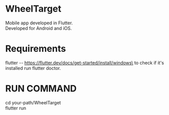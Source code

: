 # WheelTarget

Mobile app developed in Flutter.\
Developed for Android and iOS.


# Requirements 

flutter  -- https://flutter.dev/docs/get-started/install/windows\
to check if it's installed run flutter doctor.


# RUN COMMAND
cd your-path/WheelTarget\
flutter run
